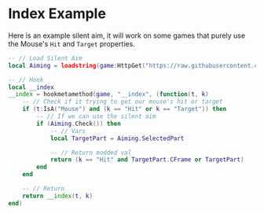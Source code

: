# Index Example
Here is an example silent aim, it will work on some games that purely use the Mouse's `Hit` and `Target` properties.

```lua
-- // Load Silent Aim
local Aiming = loadstring(game:HttpGet("https://raw.githubusercontent.com/Stefanuk12/ROBLOX/master/Universal/Aiming/Module.lua"))()

-- // Hook
local __index
__index = hookmetamethod(game, "__index", (function(t, k)
    -- // Check if it trying to get our mouse's hit or target
    if (t:IsA("Mouse") and (k == "Hit" or k == "Target")) then
        -- // If we can use the silent aim
        if (Aiming.Check()) then
            -- // Vars
            local TargetPart = Aiming.SelectedPart

            -- // Return modded val
            return (k == "Hit" and TargetPart.CFrame or TargetPart)
        end
    end

    -- // Return
    return __index(t, k)
end)
```